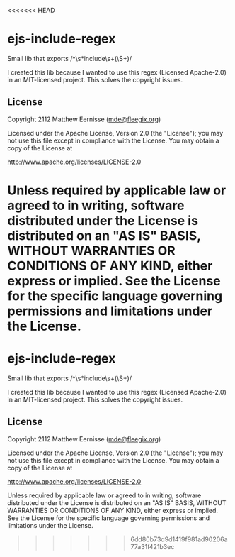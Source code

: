 <<<<<<< HEAD
# ejs-include-regex
Small lib that exports /^\s*include\s+(\S+)/

I created this lib because I wanted to use this regex (Licensed Apache-2.0) in an MIT-licensed project.
This solves the copyright issues.

## License

Copyright 2112 Matthew Eernisse (mde@fleegix.org)

Licensed under the Apache License, Version 2.0 (the "License");
you may not use this file except in compliance with the License.
You may obtain a copy of the License at

  http://www.apache.org/licenses/LICENSE-2.0

Unless required by applicable law or agreed to in writing, software
distributed under the License is distributed on an "AS IS" BASIS,
WITHOUT WARRANTIES OR CONDITIONS OF ANY KIND, either express or implied.
See the License for the specific language governing permissions and
limitations under the License.
=======
# ejs-include-regex
Small lib that exports /^\s*include\s+(\S+)/

I created this lib because I wanted to use this regex (Licensed Apache-2.0) in an MIT-licensed project.
This solves the copyright issues.

## License

Copyright 2112 Matthew Eernisse (mde@fleegix.org)

Licensed under the Apache License, Version 2.0 (the "License");
you may not use this file except in compliance with the License.
You may obtain a copy of the License at

  http://www.apache.org/licenses/LICENSE-2.0

Unless required by applicable law or agreed to in writing, software
distributed under the License is distributed on an "AS IS" BASIS,
WITHOUT WARRANTIES OR CONDITIONS OF ANY KIND, either express or implied.
See the License for the specific language governing permissions and
limitations under the License.
>>>>>>> 6dd80b73d9d1419f981ad90206a77a31f421b3ec
